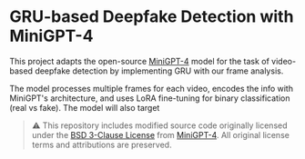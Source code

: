 # GRU-based Deepfake Detection with MiniGPT-4

This project adapts the open-source [MiniGPT-4](https://github.com/Vision-CAIR/MiniGPT-4) model for the task of video-based deepfake detection by implementing GRU with our frame analysis.

The model processes multiple frames for each video, encodes the info with MiniGPT's architecture, and uses LoRA fine-tuning for binary classification (real vs fake). The model will also target

> ⚠️ This repository includes modified source code originally licensed under the [BSD 3-Clause License](LICENSE.md) from [MiniGPT-4](https://github.com/Vision-CAIR/MiniGPT-4). All original license terms and attributions are preserved.
